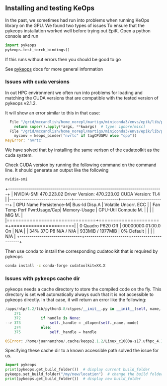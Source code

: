 ## Installing and testing KeOps

In the past, we sometimes had run into problems when running KeOps library on the GPU. We found two types of issues
To ensure that the pykeops installation worked well before trying out EpiK. Open a python console and run

```python
import pykeops
pykeops.test_torch_bindings()
```

If this runs without errors then you should be good to go

See [pykeops](https://www.kernel-operations.io/keops/python/installation.html) docs for more general information

### Issues with cuda versions

In out HPC environment we often run into problems for loading and matching the CUDA versions that are compatible with the tested version of pykeops v2.1.2.

It will show an error similar to this in that case:

```python
  File "/grid/mccandlish/home_norepl/martigo/miniconda3/envs/epik/lib/python3.8/site-packages/torch/autograd/function.py", line 506, in apply
    return super().apply(*args, **kwargs)  # type: ignore[misc]
  File "/grid/mccandlish/home_norepl/martigo/miniconda3/envs/epik/lib/python3.8/site-packages/pykeops/torch/generic/generic_red.py", line 77, in forward
    myconv = keops_binder["nvrtc" if tagCPUGPU else "cpp"](
KeyError: 'nvrtc'
```

We have solved that by installing the same verison of the cudatoolkit as the cuda system.

Check CUDA version by running the following command on the command line. It should generate an output like the following
```bash
nvidia-smi
```
+-----------------------------------------------------------------------------+
| NVIDIA-SMI 470.223.02   Driver Version: 470.223.02   CUDA Version: 11.4     |
|-------------------------------+----------------------+----------------------+
| GPU  Name        Persistence-M| Bus-Id        Disp.A | Volatile Uncorr. ECC |
| Fan  Temp  Perf  Pwr:Usage/Cap|         Memory-Usage | GPU-Util  Compute M. |
|                               |                      |               MIG M. |
|===============================+======================+======================|
|   0  Quadro P620         Off  | 00000000:01:00.0  On |                  N/A |
| 34%   37C    P8    N/A /  N/A |    933MiB /  1977MiB |      0%      Default |
|                               |                      |                  N/A |
+-------------------------------+----------------------+----------------------+

Then use conda to install the corresponding cudatoolkit that is required by pykeops

```bash
conda install -c conda-forge cudatoolkit=XX.X
```

### Issues with pykeops cache dir

pykeops needs a cache directory to store the compiled code on the fly. This directory is set well automatically always such that it is not accessible to pykeops directly. In that case, it will return an error like the following:

```python
/apps/nlp/1.2/lib/python3.8/ctypes/__init__.py in __init__(self, name, mode, handle, use_errno, use_last_error, winmode)
    371 
    372         if handle is None:
--> 373             self._handle = _dlopen(self._name, mode)
    374         else:
    375             self._handle = handle

OSError: /home/juannanzhou/.cache/keops2.1.2/Linux_c1000a-s17.ufhpc_4.18.0-477.27.1.el8_8.x86_64_p3.8.12_CUDA_VISIBLE_DEVICES_2_3/nvrtc_jit.so: cannot open shared object file: No such file or directory
```

Specifying these cache dir to a known accessible path solved the issue for us.

```python
import pykeops
print(pykeops.get_build_folder())  # display current build_folder
pykeops.set_build_folder("/my/new/location")  # change the build folder
print(pykeops.get_build_folder())  # display new build_folder
```





